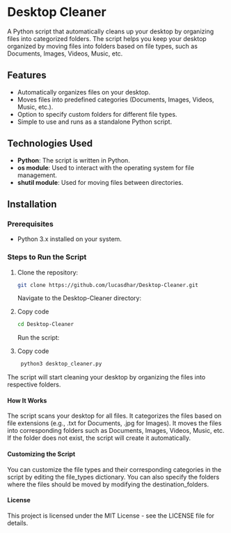 # Desktop Cleaner

A Python script that automatically cleans up your desktop by organizing files into categorized folders. The script helps you keep your desktop organized by moving files into folders based on file types, such as Documents, Images, Videos, Music, etc.

## Features

- Automatically organizes files on your desktop.
- Moves files into predefined categories (Documents, Images, Videos, Music, etc.).
- Option to specify custom folders for different file types.
- Simple to use and runs as a standalone Python script.

## Technologies Used

- **Python**: The script is written in Python.
- **os module**: Used to interact with the operating system for file management.
- **shutil module**: Used for moving files between directories.

## Installation

### Prerequisites

- Python 3.x installed on your system.

### Steps to Run the Script

1. Clone the repository:
   ```bash
   git clone https://github.com/lucasdhar/Desktop-Cleaner.git
   ```
    Navigate to the Desktop-Cleaner directory:
2. Copy code
    ```bash
    cd Desktop-Cleaner
    ```
    Run the script:

3. Copy code
     ```bash
      python3 desktop_cleaner.py
      ```
The script will start cleaning your desktop by organizing the files into respective folders.

#### How It Works
The script scans your desktop for all files.
It categorizes the files based on file extensions (e.g., .txt for Documents, .jpg for Images).
It moves the files into corresponding folders such as Documents, Images, Videos, Music, etc.
If the folder does not exist, the script will create it automatically.

#### Customizing the Script
You can customize the file types and their corresponding categories in the script by editing the file_types dictionary.
You can also specify the folders where the files should be moved by modifying the destination_folders.

#### License
This project is licensed under the MIT License - see the LICENSE file for details.

